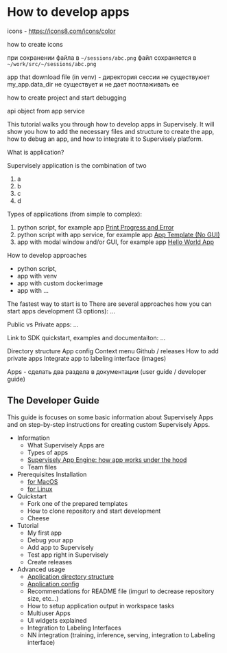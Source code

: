 # How to develop apps

icons - https://icons8.com/icons/color

how to create icons

при сохранении файла в `~/sessions/abc.png` файл сохраняется в `~/work/src/~/sessions/abc.png` 

app that download file (in venv) - директория сессии не существуюет my_app.data_dir не существует и не дает поотлаживать ее

how to create project and start debugging

api object from app service

This tutorial walks you through how to develop apps in Supervisely. It will show you how to add the necessary files and structure to create the app, how to debug an app, and how to integrate it to Supervisely platform.

What is application?

Supervisely application is the combination of two 
1. a
2. b
3. c
4. d

Types of applications (from simple to complex):
1. python script, for example app [Print Progress and Error](https://github.com/supervisely-ecosystem/debug-progress-error-app)
2. python script with app service, for example app [App Template (No GUI)](https://github.com/supervisely-ecosystem/app-template-headless)
4. app with modal window and/or GUI, for example app [Hello World App](https://github.com/supervisely-ecosystem/hello-world-app)


How to develop approaches
- python script, 
- app with venv
- app with custom dockerimage
- app with ...

The fastest way to start is to 
There are several approaches how you can start apps development (3 options): ...


Public vs Private apps: ...

Link to SDK quickstart, examples and documentaiton: ...

Directory structure
App config
Context menu
Github / releases
How to add private apps
Integrate app to labeling interface (images)


Apps - сделать два раздела в документации (user guide / developer guide)


## The Developer Guide
This guide is focuses on some basic information about Supervisely Apps and on step-by-step instructions for creating custom Supervisely Apps.

* Information
  * What Supervisely Apps are
  * Types of apps
  * [Supervisely App Engine: how app works under the hood](./app-engine.md)
  * Team files
* Prerequisites Installation
  * [for MacOS](./prerequisites-macos.md)
  * [for Linux](./prerequisites-linux.md)
* Quickstart
  * Fork one of the prepared templates
  * How to clone repository and start development
  * Cheese
* Tutorial
  * My first app
  * Debug your app
  * Add app to Supervisely
  * Test app right in Supervisely
  * Create releases
* Advanced usage
  * [Application directory structure](./app-directory-structure.md)
  * [Application config](./app-config.md)
  * Recommendations for README file (imgurl to decrease repository size, etc...)
  * How to setup application output in workspace tasks
  * Multiuser Apps
  * UI widgets explained
  * Integration to Labeling Interfaces
  * NN integration (training, inference, serving, integration to Labeling interface)
